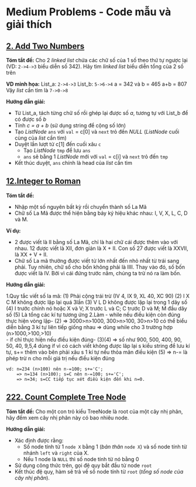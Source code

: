 # Medium Problems - Code mẫu và giải thích

## [2. Add Two Numbers](https://github.com/toan207/TLU-Algorithm/blob/main/Leetcode/Medium/Code/2_AddTwoNumbers.cpp)
**Tóm tắt đề:**
Cho 2 *linked list* chứa các chữ số của 1 số theo thứ tự ngược lại
(VD: `2->4->3` biểu diễn số 342). Hãy tìm *linked list* biểu diễn tổng của 
2 số trên

**VD minh họa:**
List_a: `2->4->3`
List_b: `5->6->4`
a = 342 và b = 465
a+b = 807
Vậy *list* cần tìm là `7->0->8`

**Hướng dẫn giải:**
- Từ List_a, tách từng chữ số rồi ghép lại được số *a*, tương tự với 
List_b để có được số *b*
- Tính *c = a + b* (sử dụng string để cộng số lớn)
- Tạo *ListNode* `ans` với `val` = c[0] và `next` trỏ đến *NULL* 
(*ListNode* cuối cùng của *list* cần tìm)
- Duyệt lần lượt từ c[1] đến cuối xâu `c`
  - Tạo *ListNode* `tmp` để lưu `ans`
  - `ans` sẽ bằng 1 *ListNode* mới với `val` = c[i] và `next` trỏ đến 
`tmp`
- Kết thúc duyệt, `ans` chính là head của *list* cần tìm

## [12.Integer to Roman](https://github.com/toan207/TLU-Algorithm/blob/main/Leetcode/Medium/Code/12_IntegertoRoman.cpp)
**Tóm tắt đề:**
- Nhập một số nguyên bất kỳ rồi chuyển thành số La Mã
- Chữ số La Mã được thể hiện bằng bảy ký hiệu khác nhau: I, V, X, L, C, D và M.

**Ví dụ:**
- 2 được viết là II bằng số La Mã, chỉ là hai chữ cái được thêm vào với nhau. 12 được viết là XII, đơn giản là X + II. Con số 27 được viết là XXVII, là XX + V + II.
- Chữ số La mã thường được viết từ lớn nhất đến nhỏ nhất từ ​​trái sang phải. Tuy nhiên, chữ số cho bốn không phải là IIII. Thay vào đó, số bốn được viết là IV. Bởi vì cái đứng trước năm, chúng ta trừ nó ra làm bốn. 

**Hướng dẫn giải:**

1.Quy tắc viết số la mã: 
    (1) Phải cộng trái trừ (IV 4, IX 9, XL 40, XC 90) 
    (2) I X C M không được lặp lại quá 3lần
    (3) V L D không được lặp lại trong 1 dãy số
    (4) I trước chính nó hoặc X và V; X trước L và C; C trước D và M; M đầu dãy số
    (5) Là tổng các kí tự tương ứng
2.Làm 
    - while nếu điều kiện còn đúng thực hiện vòng lặp-
    (2) => 3000>n>1000, 300>n>100, 30>n>10 có thể biểu diễn bằng 3 kí tự liên tiếp giống nhau 
        => dùng while cho 3 trường hợp (n>1000,>100,>10)    
    - if chỉ thực hiện nếu điều kiện đúng-
    (3)(4) => số như 900, 500, 400, 90, 50, 40, 9,5,4 dùng if vì có cách viết không được lăp lại
    s kiểu string để lưu kí tự, s+= thêm vào bên phải xâu s 1 kí tự nếu thỏa mãn điều kiện
    (5) => n-= là phép trừ n cho mỗi giá trị nếu điều kiện đúng 
        
    vd: n=234 (n>100) nên n-=100; s+='C';
        => n=134 (n>100); s=C nên n-=100; s+='C'; 
        => n=34; s=CC tiếp tục xét điều kiện đến khi n=0.  

## [222. Count Complete Tree Node](https://github.com/toan207/TLU-Algorithm/blob/main/Leetcode/Easy/Code/222_CountCompleteTreeNodes.cpp)
**Tóm tắt đề:**
Cho một con trỏ kiểu TreeNode là root của một
cây nhị phân, hãy đếm xem cây nhị phân này có bao nhiêu node.

**Hướng dẫn giải:**
- Xác định được rằng:
  - Số node tính từ 1 `node X` bằng 1 (*bản thân* `node X`) và số
node tính từ nhánh `left` và `right` của X.
  - Nếu 1 node là `NULL` thì số node tính từ nó bằng 0
- Sử dụng công thức trên, gọi đệ quy bắt đầu từ node `root`
- Kết thúc đệ quy, hàm sẽ trả về số node tính từ `root` (*tổng số
node của cây nhị phân*).



 
